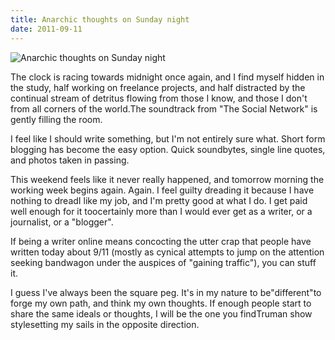 ```yaml
---
title: Anarchic thoughts on Sunday night
date: 2011-09-11
---
```


![Anarchic thoughts on Sunday night](https://source.unsplash.com/npxXWgQ33ZQ/1600x900)

The clock is racing towards midnight once again, and I find myself hidden in the study, half working on freelance projects, and half distracted by the continual stream of detritus flowing from those I know, and those I don't from all corners of the world.The soundtrack from "The Social Network" is gently filling the room.

I feel like I should write something, but I'm not entirely sure what. Short form blogging has become the easy option. Quick soundbytes, single line quotes, and photos taken in passing.

This weekend feels like it never really happened, and tomorrow morning the working week begins again. Again. I feel guilty dreading it because I have nothing to dreadI like my job, and I'm pretty good at what I do. I get paid well enough for it toocertainly more than I would ever get as a writer, or a journalist, or a "blogger".

If being a writer online means concocting the utter crap that people have written today about 9/11 (mostly as cynical attempts to jump on the attention seeking bandwagon under the auspices of "gaining traffic"), you can stuff it.

I guess I've always been the square peg. It's in my nature to be"different"to forge my own path, and think my own thoughts. If enough people start to share the same ideals or thoughts, I will be the one you findTruman show stylesetting my sails in the opposite direction.